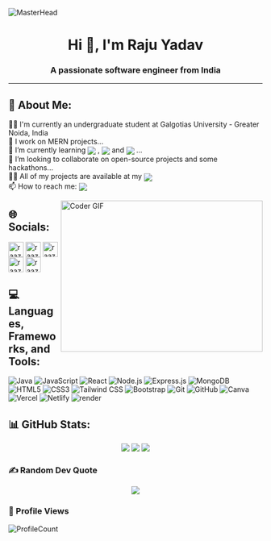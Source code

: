 ![MasterHead](https://mir-s3-cdn-cf.behance.net/project_modules/max_1200/79731568097599.5b50bca477735.jpg)
<h1 align="center">Hi 👋, I'm Raju Yadav</h1>
<h3 align="center">A passionate software engineer from India</h3>

---
## 💫 About Me:
👨‍🎓 I'm currently an undergraduate student at Galgotias University - Greater Noida, India<br>
🔭 I work on MERN projects...<br>
🌱 I’m currently learning <img align="center" src="https://img.shields.io/badge/Next-black?style=for-the-badge&logo=next.js&logoColor=white"> , <img align="center" src="https://img.shields.io/badge/typescript-%23007ACC.svg?style=for-the-badge&logo=typescript&logoColor=white"> and <img align="center" src="https://img.shields.io/badge/redux-%23593d88.svg?style=for-the-badge&logo=redux&logoColor=white"> ...<br>
👯 I’m looking to collaborate on open-source projects and some hackathons...<br>
👨‍💻 All of my projects are available at my <a href="https://linktr.ee/raaz23"><img align="center" src="https://img.shields.io/badge/Linktree-%23000000.svg?style=for-the-badge&logo=firefox&logoColor=#FF7139"></a><br>
📫 How to reach me: <a href="mailto:yadavraj1244@gmail.com"><img align="center" src="https://img.shields.io/badge/Gmail-D14836?style=for-the-badge&logo=gmail&logoColor=white"></a>

<img align="right" alt="Coder GIF" height=300 width=400 src="https://mir-s3-cdn-cf.behance.net/project_modules/max_1200/06f21a161921919.63cd7887d0a70.gif" />
  
## 🌐 Socials:
<p align="left">
<a href="https://instagram.com/raazveer30" target="blank"><img align="center" src="https://upload.wikimedia.org/wikipedia/commons/thumb/e/e7/Instagram_logo_2016.svg/768px-Instagram_logo_2016.svg.png" alt="raaz" height="30" width="30" /></a>
<a href="https://www.codechef.com/users/raaz23" target="blank"><img align="center" src="https://static.uacdn.net/thumbnail/external-app-icons/ce4fd2180646452aa0b03c3ffa3ef8e2.png" alt="raaz" height="30" width="30" /></a>
<a href="https://www.leetcode.com/raaz1_23" target="blank"><img align="center" src="https://upload.wikimedia.org/wikipedia/commons/8/8e/LeetCode_Logo_1.png" alt="raaz" height="30" width="30" /></a>
<a href="https://www.linkedin.com/in/raju-yadav-148525283/?profileId=ACoAAET0cIgBFBlTgA9Q3rse-RVpagIDd7uhQxk" target="blank"><img align="center" src="https://upload.wikimedia.org/wikipedia/commons/thumb/c/ca/LinkedIn_logo_initials.png/480px-LinkedIn_logo_initials.png" alt="raaz" height="30" width="30" /></a>
<a href="https://linktr.ee/raaz23" target="blank"><img align="center" src="https://api.blog.production.linktr.ee/wp-content/uploads/2022/06/Avatar-Symbol-Canopy.png" alt="raaz" height="30" width="30" /></a>



## 💻 Languages, Frameworks, and Tools:
![Java](https://img.shields.io/badge/java-%23E34F26.svg?style=for-the-badge&logo=java&logoColor=%23F7DF1E) ![JavaScript](https://img.shields.io/badge/javascript-%23323330.svg?style=for-the-badge&logo=javascript&logoColor=%23F7DF1E)
![React](https://img.shields.io/badge/react-%2320232a.svg?style=for-the-badge&logo=react&logoColor=%2361DAFB) ![Node.js](https://img.shields.io/badge/node.js-6DA55F?style=for-the-badge&logo=node.js&logoColor=white) ![Express.js](https://img.shields.io/badge/express.js-%23404d59.svg?style=for-the-badge&logo=express&logoColor=%2361DAFB)
![MongoDB](https://img.shields.io/badge/MongoDB-%234ea94b.svg?style=for-the-badge&logo=mongodb&logoColor=white)
![HTML5](https://img.shields.io/badge/html5-%23E34F26.svg?style=for-the-badge&logo=html5&logoColor=white) ![CSS3](https://img.shields.io/badge/css3-%231572B6.svg?style=for-the-badge&logo=css3&logoColor=white)
![Tailwind CSS](https://img.shields.io/badge/tailwindcss-%2338B2AC.svg?style=for-the-badge&logo=tailwind-css&logoColor=white) ![Bootstrap](https://img.shields.io/badge/bootstrap-%238511FA.svg?style=for-the-badge&logo=bootstrap&logoColor=white)
![Git](https://img.shields.io/badge/git-%23F05033.svg?style=for-the-badge&logo=git&logoColor=white) ![GitHub](https://img.shields.io/badge/github-%23121011.svg?style=for-the-badge&logo=github&logoColor=white) ![Canva](https://img.shields.io/badge/Canva-%2300C4CC.svg?style=for-the-badge&logo=Canva&logoColor=white)
![Vercel](https://img.shields.io/badge/vercel-%23000000.svg?style=for-the-badge&logo=vercel&logoColor=white) ![Netlify](https://img.shields.io/badge/netlify-%23000000.svg?style=for-the-badge&logo=netlify&logoColor=#00C7B7)
![render](https://img.shields.io/badge/render-%23000000.svg?style=for-the-badge&logo=render&logoColor=#00C7B7)



## 📊 GitHub Stats:
<p align="center">
  <img src="https://github-readme-streak-stats.herokuapp.com/?user=raaz23&theme=tokyonight&hide_border=false"/>
  <img src="https://github-readme-stats.vercel.app/api?username=raaz23&theme=tokyonight&hide_border=false&include_all_commits=true&count_private=true"/>
  <img src="https://github-readme-stats.vercel.app/api/top-langs/?username=raaz23&theme=tokyonight&hide_border=false&include_all_commits=true&count_private=true&layout=compact"/>
</p>



### ✍️ Random Dev Quote
<p align="center">
  <img src="https://quotes-github-readme.vercel.app/api?type=horizontal&theme=tokyonight"/>
</p>


### 👀 Profile Views
![ProfileCount](https://visitcount.itsvg.in/api?id=raaz23&icon=5&color=1)

<!-- Bagdes-->

